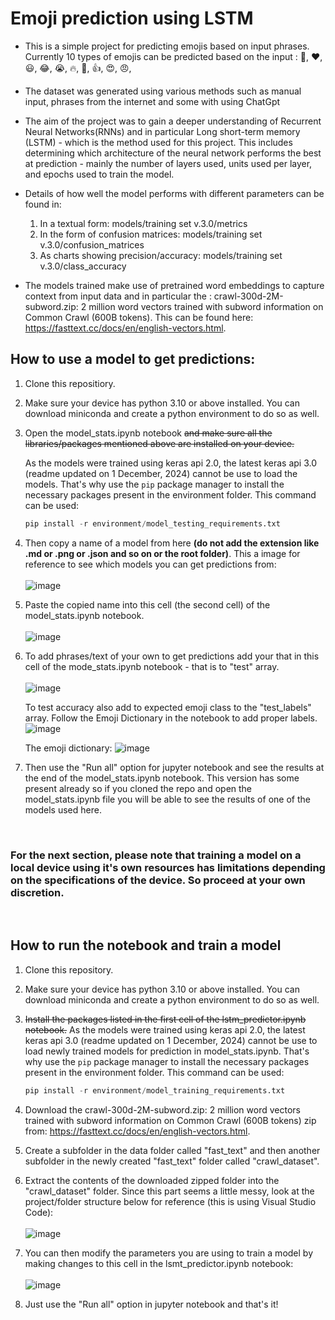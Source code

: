 # Emoji prediction using LSTM
- This is a simple project for predicting emojis based on input phrases. Currently 10 types of emojis can be predicted based on the input : 🤔, ❤️, 😃, 😂, 😭, 🔥, 🙏, 👍, 😍, 😠,

- The dataset was generated using various methods such as manual input, phrases from the internet and some with using ChatGpt

- The aim of the project was to gain a deeper understanding of Recurrent Neural Networks(RNNs) and in particular Long short-term memory (LSTM) - which is the method used for this project. This includes determining which architecture of the neural network performs the best at prediction - mainly the number of layers used, units used per layer, and epochs used to train the model.
  
- Details of how well the model performs with different parameters can be found in:
  1. In a textual form: models/training set v.3.0/metrics
  2. In the form of confusion matrices: models/training set v.3.0/confusion_matrices
  3. As charts showing precision/accuracy: models/training set v.3.0/class_accuracy
 
- The models trained make use of pretrained word embeddings to capture context from input data and in particular the : crawl-300d-2M-subword.zip: 2 million word vectors trained with subword information on Common Crawl (600B tokens). This can be found here: https://fasttext.cc/docs/en/english-vectors.html. 

## How to use a model to get predictions:
1. Clone this repositiory.
2. Make sure your device has python 3.10 or above installed. You can download miniconda and create a python environment to do so as well.

3. Open the model_stats.ipynb notebook ~~and make sure all the libraries/packages mentioned above are installed on your device.~~ 

   As the models were trained using keras api 2.0, the latest keras api 3.0 (readme updated on 1 December, 2024) cannot be use to load the models. That's why use the ```pip``` package manager to install the necessary packages present in the environment folder. This command can be used:
   ``` python
   pip install -r environment/model_testing_requirements.txt
   ```

4. Then copy a name of a model from here **(do not add the extension like .md or .png or .json and so on or the root folder)**. This a image for reference to see which models you can get predictions from:
   </br>
   </br>
   ![image](https://github.com/curryfizz/Emoji-Prediction/assets/52543544/3da62071-d9ef-43e1-aeea-af34fb59ee3f)
5. Paste the copied name into this cell (the second cell) of the model_stats.ipynb notebook.
   </br>
   </br>
   ![image](https://github.com/curryfizz/Emoji-Prediction/assets/52543544/4752482b-a01a-4866-83ac-72cafe6bd03d)
6. To add phrases/text of your own to get predictions add your that in this cell of the mode_stats.ipynb notebook - that is to "test" array.
   </br>
   </br>
   ![image](https://github.com/curryfizz/Emoji-Prediction/assets/52543544/9a621fe1-9fd6-4b9f-b13d-beb56629f0c0)

    To test accuracy also add to expected emoji class to the "test_labels" array. Follow the Emoji Dictionary in the notebook to add proper labels.
   ![image](https://github.com/user-attachments/assets/f4fd8a44-c81d-4095-a7e4-951dc29d86a3)

    The emoji dictionary:
   ![image](https://github.com/user-attachments/assets/d579a319-9a1d-42b4-87c9-d13509c2350e)

   
8. Then use the "Run all" option for jupyter notebook and see the results at the end of the model_stats.ipynb notebook. This version has some present already so if you cloned the repo and open the model_stats.ipynb file you will be able to see the results of one of the models used here. 
   
</br>

### For the next section, please note that training a model on a local device using it's own resources has limitations depending on the specifications of the device. So proceed at your own discretion.

</br>

## How to run the notebook and train a model
1. Clone this repository.
2. Make sure your device has python 3.10 or above installed. You can download miniconda and create a python environment to do so as well. 
3. ~~Install the packages listed in the first cell of the lstm_predictor.ipynb notebook.~~
As the models were trained using keras api 2.0, the latest keras api 3.0 (readme updated on 1 December, 2024) cannot be use to load newly trained models for prediction in model_stats.ipynb. That's why use the ```pip``` package manager to install the necessary packages present in the environment folder. This command can be used:
   ``` python
   pip install -r environment/model_training_requirements.txt
   ```


4. Download the crawl-300d-2M-subword.zip: 2 million word vectors trained with subword information on Common Crawl (600B tokens) zip from: https://fasttext.cc/docs/en/english-vectors.html.
5. Create a subfolder in the data folder called "fast_text" and then another subfolder in the newly created "fast_text" folder called "crawl_dataset".
6. Extract the contents of the downloaded zipped folder into the "crawl_dataset" folder. Since this part seems a little messy, look at the project/folder structure below for reference (this is using Visual Studio Code):
   </br>
   </br>
 ![image](https://github.com/curryfizz/Emoji-Prediction/assets/52543544/36e97842-7559-4f7f-9443-8e03b28c6a87)

7. You can then modify the parameters you are using to train a model by making changes to this cell in the lsmt_predictor.ipynb notebook:
   </br>
   </br>
 ![image](https://github.com/curryfizz/Emoji-Prediction/assets/52543544/334a794b-1d92-45cd-9b94-cccef47325af)

8. Just use the "Run all" option in jupyter notebook and that's it!



